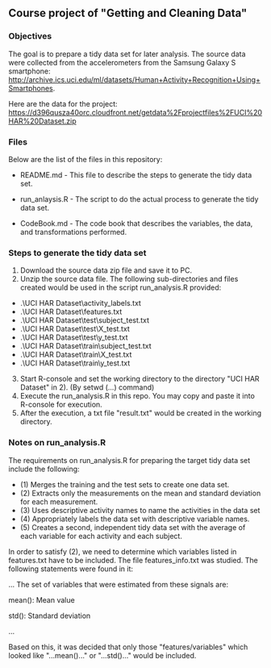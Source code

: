 ## Course project of "Getting and Cleaning Data"

### Objectives
The goal is to prepare a tidy data set for later analysis.  The source data were collected from the accelerometers from the Samsung Galaxy S smartphone: http://archive.ics.uci.edu/ml/datasets/Human+Activity+Recognition+Using+Smartphones.

Here are the data for the project: 
https://d396qusza40orc.cloudfront.net/getdata%2Fprojectfiles%2FUCI%20HAR%20Dataset.zip 


### Files
Below are the list of the files in this repository:
- README.md - This file to describe the steps to generate the tidy data set.

- run_anlaysis.R - The script to do the actual process to generate the tidy data set.

- CodeBook.md - The code book that describes the variables, the data, and transformations performed.
 
### Steps to generate the tidy data set
1. Download the source data zip file and save it to PC.
2. Unzip the source data file.  The following sub-directories and files created would be used in the script run_analysis.R provided:
  - .\UCI HAR Dataset\activity_labels.txt
  - .\UCI HAR Dataset\features.txt  
  - .\UCI HAR Dataset\test\subject_test.txt
  - .\UCI HAR Dataset\test\X_test.txt
  - .\UCI HAR Dataset\test\y_test.txt
  - .\UCI HAR Dataset\train\subject_test.txt
  - .\UCI HAR Dataset\train\X_test.txt
  - .\UCI HAR Dataset\train\y_test.txt
3. Start R-console and set the working directory to the directory "UCI HAR Dataset" in 2).  (By setwd (...) command)
4. Execute the run_analysis.R in this repo. You may copy and paste it into R-console for execution.
5. After the execution, a txt file "result.txt" would be created in the working directory.

### Notes on run_analysis.R 
The requirements on run_analysis.R for preparing the target tidy data set include the following:  
  - (1) Merges the training and the test sets to create one data set.
  - (2) Extracts only the measurements on the mean and standard deviation for each measurement. 
  - (3) Uses descriptive activity names to name the activities in the data set
  - (4) Appropriately labels the data set with descriptive variable names. 
  - (5) Creates a second, independent tidy data set with the average of each variable for each activity and each subject. 

In order to satisfy (2), we need to determine which variables listed in features.txt have to be included.  The file features_info.txt was studied.  The following statements were found in it:

... The set of variables that were estimated from these signals are:

mean(): Mean value

std(): Standard deviation

...

Based on this, it was decided that only those "features/variables" which looked like "...mean()..." or "...std()..." would be included.
